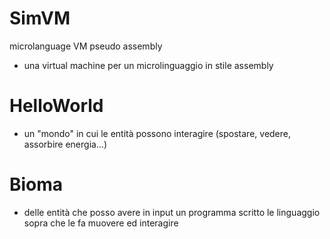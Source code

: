 # SimVM
microlanguage VM pseudo assembly
* una virtual machine per un microlinguaggio in stile assembly
# HelloWorld
* un "mondo" in cui le entità possono interagire (spostare, vedere, assorbire energia...)
# Bioma
* delle entità che posso avere in input un programma scritto le linguaggio sopra che le fa muovere ed interagire





